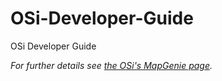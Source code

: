 OSi-Developer-Guide
===================

OSi Developer Guide


*For further details see [the OSi's MapGenie page](http://www.osi.ie/Services/MapGenie.aspx).*

